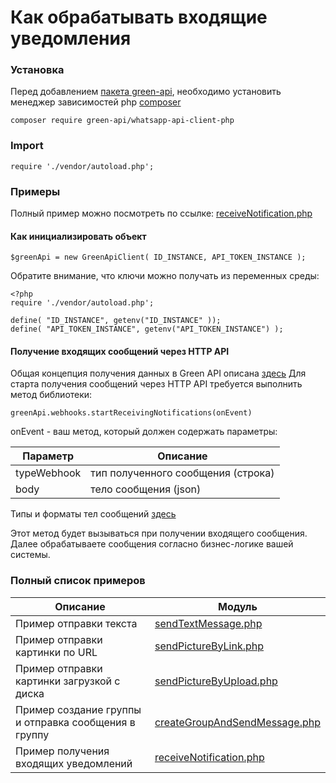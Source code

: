 # Как обрабатывать входящие уведомления
### Установка

Перед добавлением [пакета green-api](https://packagist.org/packages/green-api/whatsapp-api-client-php), необходимо установить менеджер зависимостей php [composer](https://getcomposer.org)

```
composer require green-api/whatsapp-api-client-php
```
### Import 
```
require './vendor/autoload.php';
```
### Примеры
Полный пример можно посмотреть по ссылке: [receiveNotification.php](https://github.com/green-api/whatsapp-api-client-php/blob/master/examples/receiveNotification.php)

#### Как инициализировать объект

```
$greenApi = new GreenApiClient( ID_INSTANCE, API_TOKEN_INSTANCE );
```
Обратите внимание, что ключи можно получать из переменных среды:
```
<?php
require './vendor/autoload.php';

define( "ID_INSTANCE", getenv("ID_INSTANCE" ));
define( "API_TOKEN_INSTANCE", getenv("API_TOKEN_INSTANCE") );
```

#### Получение входящих сообщений через HTTP API

Общая концепция получения данных в Green API описана [здесь](https://green-api.com/docs/api/receiving/)
Для старта получения сообщений через HTTP API требуется выполнить метод библиотеки:

```
greenApi.webhooks.startReceivingNotifications(onEvent)
```

onEvent - ваш метод, который должен содержать параметры:

| Параметр    | Описание                           |
|-------------|------------------------------------|
| typeWebhook | тип полученного сообщения (строка) |
| body        | тело сообщения (json)              |

Типы и форматы тел сообщений [здесь](https://green-api.com/docs/api/receiving/notifications-format/)

Этот метод будет вызываться при получении входящего сообщения. Далее обрабатываете сообщения согласно бизнес-логике вашей системы.

### Полный список примеров

| Описание                                             | Модуль                                                                                                                                   |
|------------------------------------------------------|------------------------------------------------------------------------------------------------------------------------------------------|
| Пример отправки текста                               | [sendTextMessage.php](https://github.com/green-api/whatsapp-api-client-php/blob/master/examples/sendTextMessage.php)                     |
| Пример отправки картинки по URL                      | [sendPictureByLink.php](https://github.com/green-api/whatsapp-api-client-php/blob/master/examples/sendPictureByLink.php)                 |
| Пример отправки картинки загрузкой с диска           | [sendPictureByUpload.php](https://github.com/green-api/whatsapp-api-client-php/blob/master/examples/sendPictureByUpload.php)             |
| Пример создание группы и отправка сообщения в группу | [createGroupAndSendMessage.php](https://github.com/green-api/whatsapp-api-client-php/blob/master/examples/createGroupAndSendMessage.php) |
| Пример получения входящих уведомлений                | [receiveNotification.php](https://github.com/green-api/whatsapp-api-client-php/blob/master/examples/receiveNotification.php)             |
